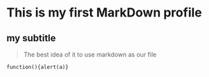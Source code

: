 # This is my first MarkDown profile
## my subtitle
> The best idea of it to use markdown as our file

`function(){alert(a)}`
